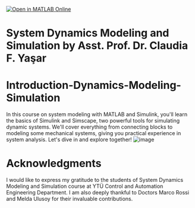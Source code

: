 [![Open in MATLAB Online](https://www.mathworks.com/images/responsive/global/open-in-matlab-online.svg)](https://matlab.mathworks.com/open/github/v1?repo=ClaudiaYasar/IntelligentControl&file=https://github.com/ClaudiaYasar/IntelligentControl/tree/main&line=1)

# System Dynamics Modeling and Simulation by Asst. Prof. Dr. Claudia F. Yaşar

# Introduction-Dynamics-Modeling-Simulation
In this course on system modeling with MATLAB and Simulink, you'll learn the basics of Simulink and Simscape, two powerful tools for simulating dynamic systems. We'll cover everything from connecting blocks to modeling some mechanical systems, giving you practical experience in system analysis. Let's dive in and explore together!
![image](https://github.com/ClaudiaYasar/Introduction-Dynamics-Modeling-Simulation/assets/132692602/71f844ee-84fd-4d67-8ad6-af68482d17a9)

# Acknowledgments
I would like to express my gratitude to the students of System Dynamics Modeling and Simulation course at YTÜ Control and Automation Engineering Department. I am also deeply thankful to Doctors Marco Rossi and Melda Ulusoy for their invaluable contributions.
